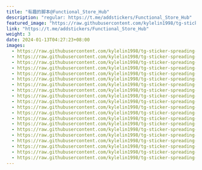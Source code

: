 ```yaml
---
title: "有趣的脚本@Functional_Store_Hub"
description: "regular: https://t.me/addstickers/Functional_Store_Hub"
featured_image: "https://raw.githubusercontent.com/kylelin1998/tg-sticker-spreading-worldwide-images/main/img/e3d90d7a-3a7c-431b-844f-fcfea67a5eba.jpg"
link: "https://t.me/addstickers/Functional_Store_Hub"
weight: 3
date: 2024-01-13T04:27:23+08:00
images:
  - https://raw.githubusercontent.com/kylelin1998/tg-sticker-spreading-worldwide-images/main/img/e3d90d7a-3a7c-431b-844f-fcfea67a5eba.jpg
  - https://raw.githubusercontent.com/kylelin1998/tg-sticker-spreading-worldwide-images/main/img/80fb4766-f6f1-4dcb-af7c-1004c1cb8ca9.jpg
  - https://raw.githubusercontent.com/kylelin1998/tg-sticker-spreading-worldwide-images/main/img/5cf530eb-fdc7-4203-a185-9eac2b5bed1f.jpg
  - https://raw.githubusercontent.com/kylelin1998/tg-sticker-spreading-worldwide-images/main/img/ec705a30-09ab-41bf-beb7-a1800391b80d.jpg
  - https://raw.githubusercontent.com/kylelin1998/tg-sticker-spreading-worldwide-images/main/img/1a9e01d8-0fdb-473d-a319-c720ca52556f.jpg
  - https://raw.githubusercontent.com/kylelin1998/tg-sticker-spreading-worldwide-images/main/img/c9df47b0-3135-451f-a956-d5685920c02e.jpg
  - https://raw.githubusercontent.com/kylelin1998/tg-sticker-spreading-worldwide-images/main/img/e49d6631-0324-4f2d-8f67-4ba3e52240e3.jpg
  - https://raw.githubusercontent.com/kylelin1998/tg-sticker-spreading-worldwide-images/main/img/febfd4c2-6a24-4abe-b1ea-8dc18cb9ea2a.jpg
  - https://raw.githubusercontent.com/kylelin1998/tg-sticker-spreading-worldwide-images/main/img/5f5d0062-f7c3-49a7-95a9-f75375ff82b4.jpg
  - https://raw.githubusercontent.com/kylelin1998/tg-sticker-spreading-worldwide-images/main/img/4906fe2d-c0a6-4807-926b-ee1161f62613.jpg
  - https://raw.githubusercontent.com/kylelin1998/tg-sticker-spreading-worldwide-images/main/img/9a073238-54b7-47a2-8f5a-84a5a8e8e8d6.jpg
  - https://raw.githubusercontent.com/kylelin1998/tg-sticker-spreading-worldwide-images/main/img/b904ff1f-a0ab-4141-b3f8-f8fdcf92bf72.jpg
  - https://raw.githubusercontent.com/kylelin1998/tg-sticker-spreading-worldwide-images/main/img/73bc796f-aa90-462f-87e6-443d2e53af76.jpg
  - https://raw.githubusercontent.com/kylelin1998/tg-sticker-spreading-worldwide-images/main/img/775e81d9-a871-4524-ac9e-9617514b1a3a.jpg
  - https://raw.githubusercontent.com/kylelin1998/tg-sticker-spreading-worldwide-images/main/img/03c8702d-db74-4612-8208-ece4ca76be2a.jpg
  - https://raw.githubusercontent.com/kylelin1998/tg-sticker-spreading-worldwide-images/main/img/0ee66419-fe9d-42cb-80b5-91351b451512.jpg
  - https://raw.githubusercontent.com/kylelin1998/tg-sticker-spreading-worldwide-images/main/img/fe43a320-1e56-4399-a92e-425c8b627ce9.jpg
  - https://raw.githubusercontent.com/kylelin1998/tg-sticker-spreading-worldwide-images/main/img/af51a774-8fb2-44ca-84e6-b1dd7e7552fc.jpg
  - https://raw.githubusercontent.com/kylelin1998/tg-sticker-spreading-worldwide-images/main/img/938fad12-359c-4e92-81e9-40eee7ad7489.jpg
  - https://raw.githubusercontent.com/kylelin1998/tg-sticker-spreading-worldwide-images/main/img/d6e8265b-f894-4201-a5b1-e773eeeffd9f.jpg
---
```

